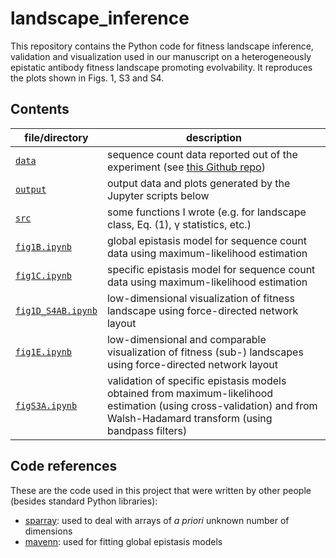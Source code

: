 # landscape_inference

This repository contains the Python code for fitness landscape inference, validation and visualization used in our manuscript on a heterogeneously epistatic antibody fitness landscape promoting evolvability. It reproduces the plots shown in Figs. 1, S3 and S4.

## Contents

| file/directory      | description       |
|----------------|----------------|
| [`data`](data/) | sequence count data reported out of the experiment (see [this Github repo](https://github.com/nicwulab/COV107-23_fitness_landscape)) |
| [`output`](output/) | output data and plots generated by the Jupyter scripts below |
| [`src`](src/) | some functions I wrote (e.g. for landscape class, Eq. (1), γ statistics, etc.) |
| [`fig1B.ipynb`](fig1B.ipynb) | global epistasis model for sequence count data using maximum-likelihood estimation |
| [`fig1C.ipynb`](fig1C.ipynb) | specific epistasis model for sequence count data using maximum-likelihood estimation |
| [`fig1D_S4AB.ipynb`](fig1D_S4AB.ipynb) | low-dimensional visualization of fitness landscape using force-directed network layout |
| [`fig1E.ipynb`](fig1E.ipynb) | low-dimensional and comparable visualization of fitness (sub-) landscapes using force-directed network layout |
| [`figS3A.ipynb`](figS3A.ipynb) | validation of specific epistasis models obtained from maximum-likelihood estimation (using cross-validation) and from Walsh-Hadamard transform (using bandpass filters) |

## Code references

These are the code used in this project that were written by other people (besides standard Python libraries):

- [sparray](https://github.com/jesolem/sparray): used to deal with arrays of *a priori* unknown number of dimensions
- [mavenn](https://github.com/jbkinney/mavenn): used for fitting global epistasis models